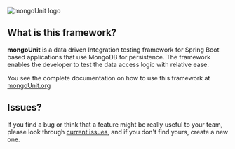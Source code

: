 ![mongoUnit logo](https://raw.githubusercontent.com/mongounit/mongounit/master/misc/mongoUnit-logo.png)

## What is this framework?

**mongoUnit** is a data driven Integration testing framework for Spring Boot based applications that use MongoDB for persistence. The framework enables the developer to test the data access logic with relative ease.

You see the complete documentation on how to use this framework at [mongoUnit.org](https://mongoUnit.org)

## Issues?

If you find a bug or think that a feature might be really useful to your team, please look through [current issues](https://github.com/mongounit/mongounit/issues), and if you don't find yours, create a new one.

